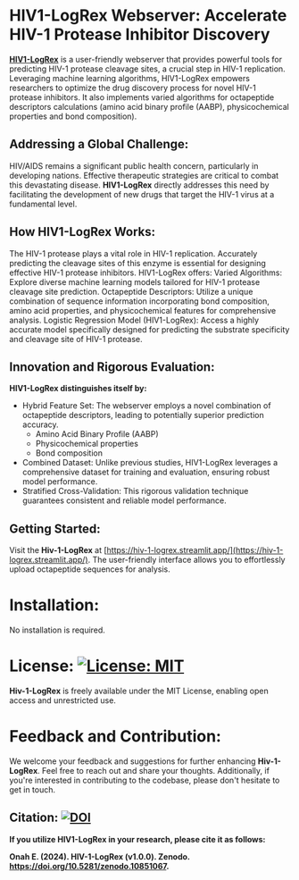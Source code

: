 # HIV1-LogRex Webserver: Accelerate HIV-1 Protease Inhibitor Discovery 
**[HIV1-LogRex](https://hiv-1-logrex.streamlit.app/)** is a user-friendly webserver that provides powerful tools for predicting HIV-1 protease cleavage sites, a crucial step in HIV-1 replication. Leveraging machine learning algorithms, HIV1-LogRex empowers researchers to optimize the drug discovery process for novel HIV-1 protease inhibitors. It also implements varied algorithms for octapeptide descriptors calculations (amino acid binary profile (AABP), physicochemical properties and bond composition).

## Addressing a Global Challenge:
HIV/AIDS remains a significant public health concern, particularly in developing nations. Effective therapeutic strategies are critical to combat this devastating disease. **HIV1-LogRex** directly addresses this need by facilitating the development of new drugs that target the HIV-1 virus at a fundamental level.

## How HIV1-LogRex Works:
The HIV-1 protease plays a vital role in HIV-1 replication. Accurately predicting the cleavage sites of this enzyme is essential for designing effective HIV-1 protease inhibitors. HIV1-LogRex offers:
Varied Algorithms: Explore diverse machine learning models tailored for HIV-1 protease cleavage site prediction.
Octapeptide Descriptors: Utilize a unique combination of sequence information incorporating bond composition, amino acid properties, and physicochemical features for comprehensive analysis.
Logistic Regression Model (HIV1-LogRex): Access a highly accurate model specifically designed for predicting the substrate specificity and cleavage site of HIV-1 protease.

## Innovation and Rigorous Evaluation:
**HIV1-LogRex distinguishes itself by:**

- Hybrid Feature Set: The webserver employs a novel combination of octapeptide descriptors, leading to potentially superior prediction accuracy.
	- Amino Acid Binary Profile (AABP)
  -	Physicochemical properties
  -	Bond composition
- Combined Dataset: Unlike previous studies, HIV1-LogRex leverages a comprehensive dataset for training and evaluation, ensuring robust model performance.
- Stratified Cross-Validation: This rigorous validation technique guarantees consistent and reliable model performance.

## Getting Started:
Visit the **Hiv-1-LogRex** at [https://hiv-1-logrex.streamlit.app/](https://hiv-1-logrex.streamlit.app/). The user-friendly interface allows you to effortlessly upload octapeptide sequences for analysis.

# Installation:
No installation is required.

# License: [![License: MIT](https://img.shields.io/badge/License-MIT-yellow.svg)](https://opensource.org/licenses/MIT)
**Hiv-1-LogRex** is freely available under the MIT License, enabling open access and unrestricted use. 

# Feedback and Contribution:
We welcome your feedback and suggestions for further enhancing **Hiv-1-LogRex**. Feel free to reach out and share your thoughts. Additionally, if you're interested in contributing to the codebase, please don't hesitate to get in touch.

## Citation: [![DOI](https://zenodo.org/badge/556917932.svg)](https://zenodo.org/doi/10.5281/zenodo.10851066)
**If you utilize HIV1-LogRex in your research, please cite it as follows:**

**Onah E. (2024). HIV-1-LogRex (v1.0.0). Zenodo. https://doi.org/10.5281/zenodo.10851067.**